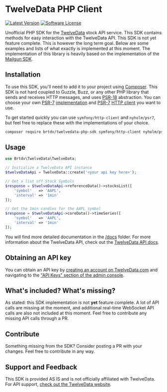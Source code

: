# TwelveData PHP Client

[![Latest Version](https://img.shields.io/github/v/tag/brtdv/twelvedata-php-sdk?label=latest%20release&style=flat)](https://github.com/brtdv/twelvedata-php-sdk/releases)
[![Software License](https://img.shields.io/badge/license-MIT-brightgreen.svg?style=flat)](LICENSE.md)

Unofficial PHP SDK for the [TwelveData](https://twelvedata.com) stock API service. This SDK contains methods for easy interaction with the TwelveData API. This SDK is not yet feature complete. This is however the long term goal. Below are some examples and lists of what exactly is implemented at this moment. The implementation of this library is heavily based on the implementation of the [Mailgun SDK](https://github.com/mailgun/mailgun-php).

## Installation

To use this SDK, you'll need to add it to your project using [Composer](https://getcomposer.org/). This SDK is not hard coupled to Guzzle, Buzz, or any other PHP library that sends and receives HTTP messages, and uses [PSR-18](https://www.php-fig.org/psr/psr-18/) abstraction. You can choose your own [PSR-7](https://www.php-fig.org/psr/psr-7/) [implementation](https://packagist.org/providers/psr/http-message-implementation) and [PSR-7](https://www.php-fig.org/psr/psr-7/) [HTTP client](https://packagist.org/providers/psr/http-client-implementation) you want to use.

To get started quickly you can use `symfony/http-client` and `nyholm/psr7`, but feel free to replace these with the implementations of your choice.

```sh
composer require brtdv/twelvedata-php-sdk symfony/http-client nyholm/psr7
```

## Usage

```php
use Brtdv\TwelveData\TwelveData;

// Initialize a TwelveData API instance
$twelveDataApi = TwelveData::create('<your api key here>');

// Get a list off Stock Symbols
$response = $twelveDataApi->referenceData()->stocksList([
    'symbol'   => 'AAPL',
    'interval' => '1min'
]);

// Get the 1min candles for the AAPL symbol
$response = $twelveDataApi->coreData()->timeSeries([
    'symbol'   => 'AAPL',
    'interval' => '1min'
]);
```

You will find more detailed documentation in the [/docs](docs/index.md) folder. For more information about the TwelveData API, check out the [TwelveData API docs](https://twelvedata.com/docs).

## Obtaining an API key

You can obtain an API key by [creating an account on TwelveData.com](https://twelvedata.com/register) and navigating to the ["API Keys" section of the admin console](https://twelvedata.com/account/api-keys).

## What's included? What's missing?

As stated: this SDK implementation is not **yet** feature complete. A lot of API calls are missing at the moment, and additional real-time WebSocket API calls are also not included at this moment. Feel free to contribute any missing API calls through a PR.

## Contribute

Something missing from the SDK? Consider posting a PR with your changes. Feel free to contribute in any way.

## Support and Feedback

This SDK is provided AS IS and is not officially affiliated with TwelveData. For API support, [check out the TwelveData website](https://support.twelvedata.com/en/).
